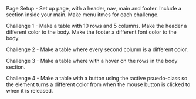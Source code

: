 Page Setup -
Set up page, with a header, nav, main and footer.
Include a section inside your main. Make menu itmes for each challenge.

Challenge 1 -
Make a table with 10 rows and 5 columns.
Make the header a different color to the body. Make the footer a different font color to the body.

Challenge 2 -
Make a table where every second column is a different color.

Challenge 3 -
Make a table where with a hover on the rows in the body section.

Challenge 4 -
Make a table with a button using the :active psuedo-class so the element turns a different color from when the mouse button is clicked to when it is released.




